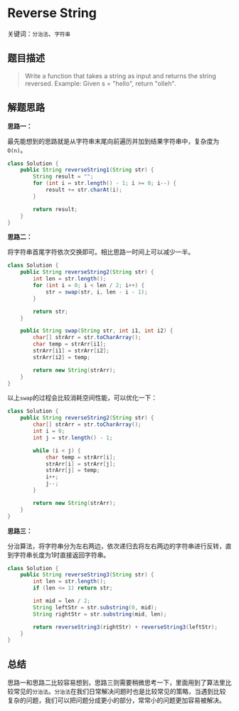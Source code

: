Reverse String
========

关键词：`分治法`、`字符串`

## 题目描述

> Write a function that takes a string as input and returns the string reversed.
> Example:
> Given s = "hello", return "olleh".

## 解题思路

**思路一：**

最先能想到的思路就是从字符串末尾向前遍历并加到结果字符串中，复杂度为`O(n)`。

```java
class Solution {
    public String reverseString1(String str) {
        String result = "";
        for (int i = str.length() - 1; i >= 0; i--) {
            result += str.charAt(i);
        }

        return result;
    }
}

```

**思路二：**

将字符串首尾字符依次交换即可。相比思路一时间上可以减少一半。

```java
class Solution {
    public String reverseString2(String str) {
        int len = str.length();
        for (int i = 0; i < len / 2; i++) {
            str = swap(str, i, len - i - 1);
        }

        return str;
    }

    public String swap(String str, int i1, int i2) {
        char[] strArr = str.toCharArray();
        char temp = strArr[i1];
        strArr[i1] = strArr[i2];
        strArr[i2] = temp;

        return new String(strArr);
    }
}
```

以上`swap`的过程会比较消耗空间性能，可以优化一下：

```java
class Solution {
    public String reverseString2(String str) {
        char[] strArr = str.toCharArray();
        int i = 0;
        int j = str.length() - 1;

        while (i < j) {
            char temp = strArr[i];
            strArr[i] = strArr[j];
            strArr[j] = temp;
            i++;
            j--;
        }

        return new String(strArr);
    }
}

```

**思路三：**

分治算法，将字符串分为左右两边，依次递归去将左右两边的字符串进行反转，直到字符串长度为1时直接返回字符串。

```java
class Solution {
    public String reverseString3(String str) {
        int len = str.length();
        if (len <= 1) return str;

        int mid = len / 2;
        String leftStr = str.substring(0, mid);
        String rightStr = str.substring(mid, len);

        return reverseString3(rightStr) + reverseString3(leftStr);
    }
}
```

## 总结

思路一和思路二比较容易想到，思路三则需要稍微思考一下，里面用到了算法里比较常见的`分治法`。`分治法`在我们日常解决问题时也是比较常见的策略，当遇到比较复杂的问题，我们可以把问题分成更小的部分，常常小的问题更加容易被解决。
